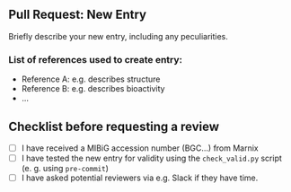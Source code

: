 ## Pull Request: New Entry

Briefly describe your new entry, including any peculiarities.

### List of references used to create entry:
- Reference A: e.g. describes structure
- Reference B: e.g. describes bioactivity
- ...

## Checklist before requesting a review
- [ ] I have received a MIBiG accession number (BGC...) from Marnix
- [ ] I have tested the new entry for validity using the `check_valid.py` script (e.
  g. using `pre-commit`)
- [ ] I have asked potential reviewers via e.g. Slack if they have time.